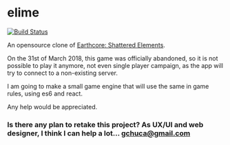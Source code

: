 # elime

[![Build Status](https://travis-ci.org/vikkio88/elime.svg?branch=master)](https://travis-ci.org/vikkio88/elime)

An opensource clone of [Earthcore: Shattered Elements](http://www.earthcoregame.com/).

On the 31st of March 2018, this game was officially abandoned, so it is not possible to play it anymore, not even single player campaign, as the app will try to connect to a non-existing server.

I am going to make a small game engine that will use the same in game rules, using es6 and react.

Any help would be appreciated.

### Is there any plan to retake this project? As UX/UI and web designer, I think I can help a lot... gchuca@gmail.com
